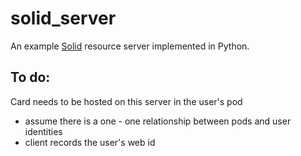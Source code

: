 # solid_server

An example [Solid](https://solidproject.org/) resource server implemented in Python.

## To do:

Card needs to be hosted on this server in the user's pod

* assume there is a one - one relationship between pods and user identities
* client records the user's web id
